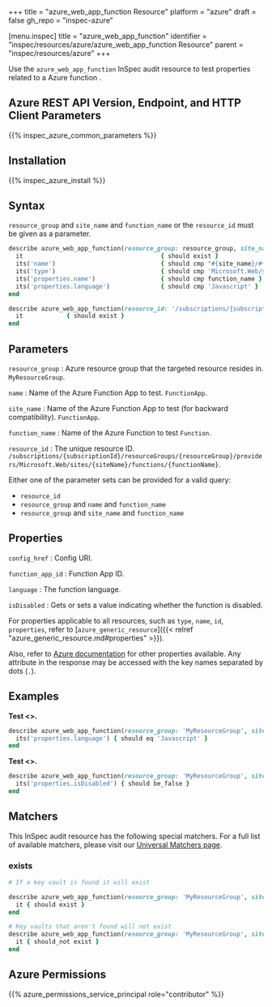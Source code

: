 +++
title = "azure_web_app_function Resource"
platform = "azure"
draft = false
gh_repo = "inspec-azure"

[menu.inspec]
title = "azure_web_app_function"
identifier = "inspec/resources/azure/azure_web_app_function Resource"
parent = "inspec/resources/azure"
+++

Use the `azure_web_app_function` InSpec audit resource to test properties related to a Azure function .

## Azure REST API Version, Endpoint, and HTTP Client Parameters

{{% inspec_azure_common_parameters %}}

## Installation

{{% inspec_azure_install %}}

## Syntax

`resource_group` and `site_name` and `function_name` or the `resource_id` must be given as a parameter.
```ruby
describe azure_web_app_function(resource_group: resource_group, site_name: site_name, function_name: function_name) do
  it                                      { should exist }
  its('name')                             { should cmp "#{site_name}/#{function_name}" }
  its('type')                             { should cmp 'Microsoft.Web/sites/functions' }
  its('properties.name')                  { should cmp function_name }
  its('properties.language')              { should cmp 'Javascript' }
end
```
```ruby
describe azure_web_app_function(resource_id: '/subscriptions/{subscriptionId}/resourceGroups/{resourceGroup}/providers/Microsoft.Web/sites/{siteName}/functions/{functionName}') do
  it            { should exist }
end
```

## Parameters

`resource_group`
: Azure resource group that the targeted resource resides in. `MyResourceGroup`.

`name`
: Name of the Azure Function App to test. `FunctionApp`.

`site_name`
: Name of the Azure Function App to test (for backward compatibility). `FunctionApp`.

`function_name`
: Name of the Azure Function to test `Function`.

`resource_id`
: The unique resource ID. `/subscriptions/{subscriptionId}/resourceGroups/{resourceGroup}/providers/Microsoft.Web/sites/{siteName}/functions/{functionName}`.

Either one of the parameter sets can be provided for a valid query:
- `resource_id`
- `resource_group` and `name` and `function_name`
- `resource_group` and `site_name` and `function_name`

## Properties

`config_href`
: Config URI.

`function_app_id`
: Function App ID.

`language`
: The function language.

`isDisabled`
: Gets or sets a value indicating whether the function is disabled.

For properties applicable to all resources, such as `type`, `name`, `id`, `properties`, refer to [`azure_generic_resource`]({{< relref "azure_generic_resource.md#properties" >}}).

Also, refer to [Azure documentation](https://docs.microsoft.com/en-us/rest/api/appservice/webapps/getfunction#functionenvelope) for other properties available.
Any attribute in the response may be accessed with the key names separated by dots (`.`).

## Examples

**Test <>.**

```ruby
describe azure_web_app_function(resource_group: 'MyResourceGroup', site_name: 'functions-http', function_name: 'HttpTrigger1') do
  its('properties.language') { should eq 'Javascript' }
end
```
**Test <>.**

```ruby
describe azure_web_app_function(resource_group: 'MyResourceGroup', site_name: 'functions-http', function_name: 'HttpTrigger1') do
  its('properties.isDisabled') { should be_false }
end
```

## Matchers

This InSpec audit resource has the following special matchers. For a full list of available matchers, please visit our [Universal Matchers page](/inspec/matchers/).

### exists

```ruby
# If a key vault is found it will exist

describe azure_web_app_function(resource_group: 'MyResourceGroup', site_name: 'functions-http', function_name: 'HttpTrigger1') do
  it { should exist }
end

# Key vaults that aren't found will not exist
describe azure_web_app_function(resource_group: 'MyResourceGroup', site_name: 'functions-http', function_name: 'HttpTrigger1') do
  it { should_not exist }
end
```

## Azure Permissions

{{% azure_permissions_service_principal role="contributor" %}}
